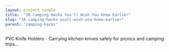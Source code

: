 ```yaml
---
layout: project_single
title:  "16 Camping Hacks You'll Wish You Knew Earlier"
slug: "16-camping-hacks-youll-wish-you-knew-earlier"
parent: "camping-hacks"
---
```

PVC Knife Holders - Carrying kitchen knives safely for picnics and camping trips…